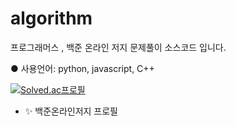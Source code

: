 # algorithm
프로그래머스 , 백준 온라인 저지 문제풀이 소스코드 입니다.

● 사용언어: python, javascript, C++

[![Solved.ac프로필](http://mazassumnida.wtf/api/v2/generate_badge?boj=alwwwwways)](https://solved.ac/alwwwwwys)
- ✨ 백준온라인저지 프로필
